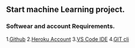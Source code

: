 ## Start machine Learning project.

### Softwear and account Requirements.

1.[Github](https://github.com)
2.[Heroku Account](https://id.heroku.com/login)
3.[VS Code IDE](https://code.visualstudio.com/download)
4.[GIT cli](https://git-scm.com)